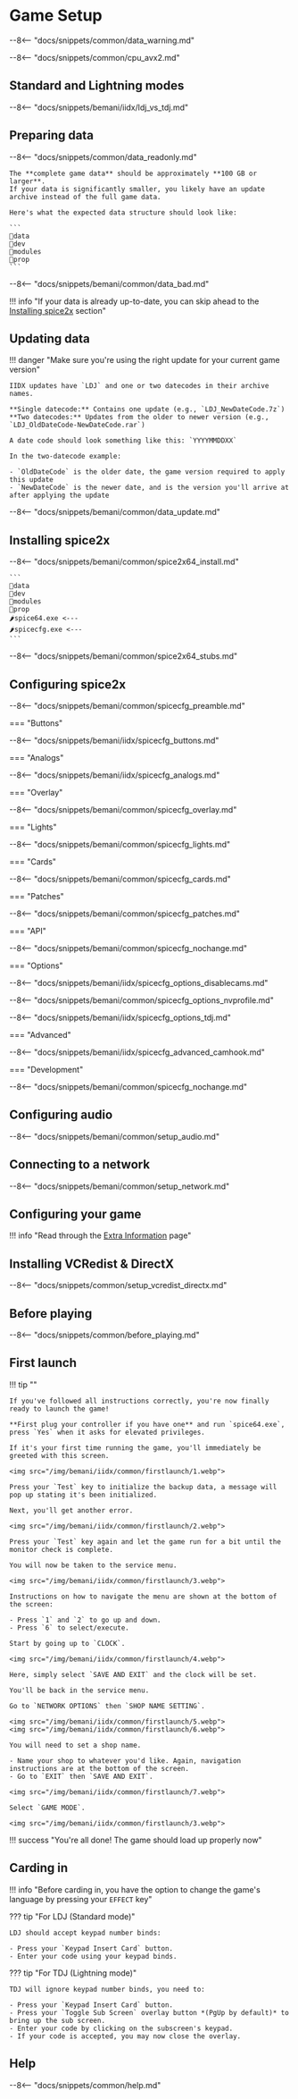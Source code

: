 # Game Setup

--8<-- "docs/snippets/common/data_warning.md"

--8<-- "docs/snippets/common/cpu_avx2.md"

## Standard and Lightning modes

--8<-- "docs/snippets/bemani/iidx/ldj_vs_tdj.md"

## Preparing data

--8<-- "docs/snippets/common/data_readonly.md"

	The **complete game data** should be approximately **100 GB or larger**.  
	If your data is significantly smaller, you likely have an update archive instead of the full game data.

	Here's what the expected data structure should look like: 

	```
	📂data
	📂dev
	📂modules
	📂prop
	```

--8<-- "docs/snippets/bemani/common/data_bad.md"

!!! info "If your data is already up-to-date, you can skip ahead to the [Installing spice2x](#installing-spice2x) section"

## Updating data

!!! danger "Make sure you're using the right update for your current game version"

	IIDX updates have `LDJ` and one or two datecodes in their archive names.

	**Single datecode:** Contains one update (e.g., `LDJ_NewDateCode.7z`)  
	**Two datecodes:** Updates from the older to newer version (e.g., `LDJ_OldDateCode-NewDateCode.rar`)

	A date code should look something like this: `YYYYMMDDXX`

	In the two-datecode example:

	- `OldDateCode` is the older date, the game version required to apply this update
	- `NewDateCode` is the newer date, and is the version you'll arrive at after applying the update

--8<-- "docs/snippets/bemani/common/data_update.md"

## Installing spice2x

--8<-- "docs/snippets/bemani/common/spice2x64_install.md"

	```
	📂data
	📂dev
	📂modules
	📂prop
	🌶️spice64.exe <---
	🌶️spicecfg.exe <---
	```

--8<-- "docs/snippets/bemani/common/spice2x64_stubs.md"

## Configuring spice2x

--8<-- "docs/snippets/bemani/common/spicecfg_preamble.md"

=== "Buttons"

--8<-- "docs/snippets/bemani/iidx/spicecfg_buttons.md"
  
=== "Analogs"

--8<-- "docs/snippets/bemani/iidx/spicecfg_analogs.md"

=== "Overlay"

--8<-- "docs/snippets/bemani/common/spicecfg_overlay.md"

=== "Lights"

--8<-- "docs/snippets/bemani/common/spicecfg_lights.md"

=== "Cards"

--8<-- "docs/snippets/bemani/common/spicecfg_cards.md"

=== "Patches"

--8<-- "docs/snippets/bemani/common/spicecfg_patches.md"

=== "API"

--8<-- "docs/snippets/bemani/common/spicecfg_nochange.md"

=== "Options"

--8<-- "docs/snippets/bemani/iidx/spicecfg_options_disablecams.md"

--8<-- "docs/snippets/bemani/common/spicecfg_options_nvprofile.md"

--8<-- "docs/snippets/bemani/iidx/spicecfg_options_tdj.md"

=== "Advanced"

--8<-- "docs/snippets/bemani/iidx/spicecfg_advanced_camhook.md"

=== "Development"

--8<-- "docs/snippets/bemani/common/spicecfg_nochange.md"

## Configuring audio

--8<-- "docs/snippets/bemani/common/setup_audio.md"

## Connecting to a network

--8<-- "docs/snippets/bemani/common/setup_network.md"

## Configuring your game

!!! info "Read through the [Extra Information](extras.md) page"

## Installing VCRedist & DirectX

--8<-- "docs/snippets/common/setup_vcredist_directx.md"

## Before playing

--8<-- "docs/snippets/common/before_playing.md"

## First launch

!!! tip ""

	If you've followed all instructions correctly, you're now finally ready to launch the game!

	**First plug your controller if you have one** and run `spice64.exe`, press `Yes` when it asks for elevated privileges.

	If it's your first time running the game, you'll immediately be greeted with this screen.

	<img src="/img/bemani/iidx/common/firstlaunch/1.webp">

	Press your `Test` key to initialize the backup data, a message will pop up stating it's been initialized.

	Next, you'll get another error.

	<img src="/img/bemani/iidx/common/firstlaunch/2.webp">

	Press your `Test` key again and let the game run for a bit until the monitor check is complete.

	You will now be taken to the service menu.

	<img src="/img/bemani/iidx/common/firstlaunch/3.webp">

	Instructions on how to navigate the menu are shown at the bottom of the screen:

	- Press `1` and `2` to go up and down.
	- Press `6` to select/execute.
  
	Start by going up to `CLOCK`.

	<img src="/img/bemani/iidx/common/firstlaunch/4.webp">

	Here, simply select `SAVE AND EXIT` and the clock will be set.

	You'll be back in the service menu.

	Go to `NETWORK OPTIONS` then `SHOP NAME SETTING`.

	<img src="/img/bemani/iidx/common/firstlaunch/5.webp">
	<img src="/img/bemani/iidx/common/firstlaunch/6.webp">

	You will need to set a shop name.
	
	- Name your shop to whatever you'd like. Again, navigation instructions are at the bottom of the screen.
	- Go to `EXIT` then `SAVE AND EXIT`.

	<img src="/img/bemani/iidx/common/firstlaunch/7.webp">

	Select `GAME MODE`.

	<img src="/img/bemani/iidx/common/firstlaunch/3.webp">
	
!!! success "You're all done! The game should load up properly now"

## Carding in

!!! info "Before carding in, you have the option to change the game's language by pressing your `EFFECT` key"

??? tip "For LDJ (Standard mode)"

	LDJ should accept keypad number binds:

	- Press your `Keypad Insert Card` button.
	- Enter your code using your keypad binds.

??? tip "For TDJ (Lightning mode)"

	TDJ will ignore keypad number binds, you need to:

	- Press your `Keypad Insert Card` button.
	- Press your `Toggle Sub Screen` overlay button *(PgUp by default)* to bring up the sub screen.
	- Enter your code by clicking on the subscreen's keypad.
	- If your code is accepted, you may now close the overlay.

## Help

--8<-- "docs/snippets/common/help.md"